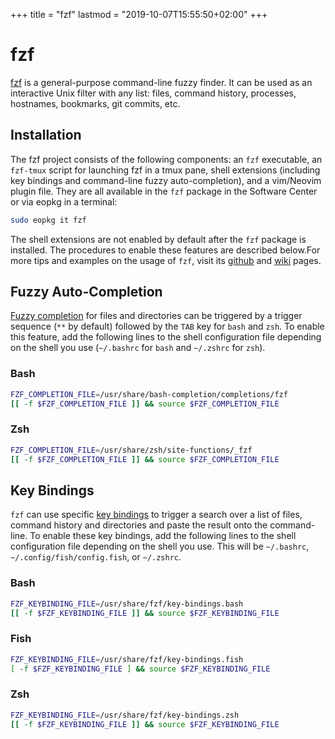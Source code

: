 +++
title = "fzf"
lastmod = "2019-10-07T15:55:50+02:00"
+++
# fzf
[fzf](https://github.com/junegunn/fzf) is a general-purpose command-line fuzzy finder. It can be used as an interactive Unix filter with any list: files, command history, processes, hostnames, bookmarks, git commits, etc.

## Installation 

The fzf project consists of the following components: an `fzf` executable, an `fzf-tmux` script for launching fzf in a tmux pane, shell extensions (including key bindings and command-line fuzzy auto-completion), and a vim/Neovim plugin file. They are all available in the `fzf` package in the Software Center or via eopkg in a terminal:

``` bash
sudo eopkg it fzf
```

The shell extensions are not enabled by default after the `fzf` package is installed. The procedures to enable these features are described below.For more tips and examples on the usage of `fzf`, visit its [github](https://github.com/junegunn/fzf) and [wiki](https://github.com/junegunn/fzf/wiki/examples) pages.

## Fuzzy Auto-Completion

[Fuzzy completion](https://github.com/junegunn/fzf#fuzzy-completion-for-bash-and-zsh) for files and directories can be triggered by a trigger sequence (`**` by default) followed by the `TAB` key for `bash` and `zsh`. To enable this feature, add the following lines to the shell configuration file depending on the shell you use (`~/.bashrc` for `bash` and `~/.zshrc` for `zsh`).
### Bash
``` bash
FZF_COMPLETION_FILE=/usr/share/bash-completion/completions/fzf
[[ -f $FZF_COMPLETION_FILE ]] && source $FZF_COMPLETION_FILE
```
### Zsh
``` bash
FZF_COMPLETION_FILE=/usr/share/zsh/site-functions/_fzf
[[ -f $FZF_COMPLETION_FILE ]] && source $FZF_COMPLETION_FILE
```

## Key Bindings
`fzf` can use specific [key bindings](https://github.com/junegunn/fzf#key-bindings-for-command-line) to trigger a search over a list of files, command history and directories and paste the result onto the command-line.
To enable these key bindings, add the following lines to the shell configuration file depending on the shell you use. This will be `~/.bashrc`, `~/.config/fish/config.fish`, or `~/.zshrc`.
### Bash
``` bash
FZF_KEYBINDING_FILE=/usr/share/fzf/key-bindings.bash
[[ -f $FZF_KEYBINDING_FILE ]] && source $FZF_KEYBINDING_FILE
```
### Fish
``` bash
FZF_KEYBINDING_FILE=/usr/share/fzf/key-bindings.fish
[ -f $FZF_KEYBINDING_FILE ] && source $FZF_KEYBINDING_FILE
```
### Zsh
``` bash
FZF_KEYBINDING_FILE=/usr/share/fzf/key-bindings.zsh
[[ -f $FZF_KEYBINDING_FILE ]] && source $FZF_KEYBINDING_FILE
```

